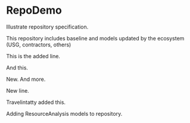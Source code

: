 # RepoDemo
Illustrate repository specification.

This repository includes baseline and models updated by the ecosystem (USG, contractors, others)

This is the added line.

And this.

New. And more.

New line.

Travelintatty added this.

Adding ResourceAnalysis models to repository.

